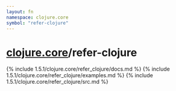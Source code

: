 ```yaml
---
layout: fn
namespace: clojure.core
symbol: "refer-clojure"
---
```


# [clojure.core](../)/refer-clojure

{% include 1.5.1/clojure.core/refer_clojure/docs.md %}
{% include 1.5.1/clojure.core/refer_clojure/examples.md %}
{% include 1.5.1/clojure.core/refer_clojure/src.md %}

